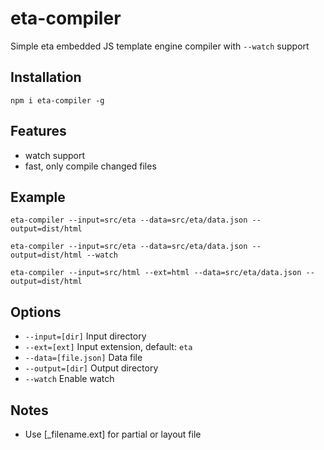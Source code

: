 # eta-compiler
Simple eta embedded JS template engine compiler with `--watch` support

## Installation
`npm i eta-compiler -g`

## Features
- watch support
- fast, only compile changed files

## Example
`eta-compiler --input=src/eta --data=src/eta/data.json --output=dist/html`

`eta-compiler --input=src/eta --data=src/eta/data.json --output=dist/html --watch`

`eta-compiler --input=src/html --ext=html --data=src/eta/data.json --output=dist/html`

## Options
- `--input=[dir]`       Input directory
- `--ext=[ext]`         Input extension, default: `eta`
- `--data=[file.json]`  Data file
- `--output=[dir]`      Output directory
- `--watch`             Enable watch

## Notes
- Use [_filename.ext] for partial or layout file

